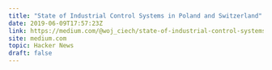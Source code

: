 ```yaml
---
title: "State of Industrial Control Systems in Poland and Switzerland"
date: 2019-06-09T17:57:23Z
link: https://medium.com/@woj_ciech/state-of-industrial-control-systems-in-poland-and-switzerland-656e2e363fe3?utm_medium=RSS&utm_source=hune
site: medium.com
topic: Hacker News
draft: false
---
```

